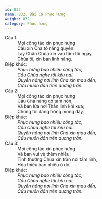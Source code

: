 ```yaml
---
id: 832
name: 832. Bài Ca Phục Hưng
weight: 832
category: Phục hưng
---
```

<dl><dt>Câu 1:</dt><dd data-verse="1">Mọi công tác xin phục hưng <br/>Cầu xin Cha tỏ năng quyền. <br/>Lạy Chân Chúa xin vào tâm tôi ngay, <br/>Chúa ôi, xin ban linh năng. </dd><dt>Điệp khúc:</dt><dd data-chorus="1"><em>Phục hưng bao nhiêu công tác, <br/>Cầu Chúa nghe tôi kêu nài. <br/>Quyền năng nơi linh Cha xin mau đến, <br/>Cứu muôn dân trên dương trần. </em></dd><dt>Câu 2:</dt><dd data-verse="2">Mọi công tác xin phục hưng <br/>Cầu Cha nâng đỡ tâm hồn, <br/>Và ban lửa nơi Thần linh khi xưa; <br/>Chúng tôi đang trông mong đây. </dd><dt>Điệp khúc:</dt><dd data-chorus="1"><em>Phục hưng bao nhiêu công tác, <br/>Cầu Chúa nghe tôi kêu nài. <br/>Quyền năng nơi linh Cha xin mau đến, <br/>Cứu muôn dân trên dương trần. </em></dd><dt>Câu 3:</dt><dd data-verse="3">Mọi công tác xin phục hưng <br/>Và ban vui vẻ thêm nhiều. <br/>Tình thương Chúa xin tràn nơi tâm linh, <br/>Hỏa thiêu bao nhiêu ô dơ. <dt>Điệp khúc:</dt><dd data-chorus="1"><em>Phục hưng bao nhiêu công tác, <br/>Cầu Chúa nghe tôi kêu nài. <br/>Quyền năng nơi linh Cha xin mau đến, <br/>Cứu muôn dân trên dương trần. </em></dd></dl>
